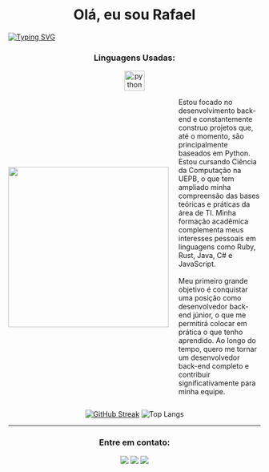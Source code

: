 <h1 align="center">Olá, eu sou Rafael</h1>

[![Typing SVG](https://readme-typing-svg.demolab.com?font=Oxanium&pause=1000&color=1D19D1D7&width=435&lines=Back-end+developer)](https://git.io/typing-svg)

<h3 align="center">Linguagens Usadas:</h3>

<div align="center">
  <img src="https://cdn.jsdelivr.net/gh/devicons/devicon/icons/python/python-original.svg" height="40" alt="python logo" />
</div>

<div style="display: flex; align-items: center; justify-content: center;">
  <!-- GIF -->
  <img src="https://media.giphy.com/media/bGgsc5mWoryfgKBx1u/giphy.gif" width="320px" style="margin-right: 20px;">

  <!-- Texto -->
  <p style="max-width: 500px; text-align: left;">
    Estou focado no desenvolvimento back-end e constantemente construo projetos que, até o momento, são principalmente baseados em Python. Estou cursando Ciência da Computação na UEPB, o que tem ampliado minha compreensão das bases teóricas e práticas da área de TI. Minha formação acadêmica complementa meus interesses pessoais em linguagens como Ruby, Rust, Java, C# e JavaScript.
    <br><br>
    Meu primeiro grande objetivo é conquistar uma posição como desenvolvedor back-end júnior, o que me permitirá colocar em prática o que tenho aprendido. Ao longo do tempo, quero me tornar um desenvolvedor back-end completo e contribuir significativamente para minha equipe.
  </p>
</div>

  
<div align="center">
  
  [![GitHub Streak](https://streak-stats.demolab.com?user=rafaelsodrepsc&theme=dark&locale=pt_BR)](https://git.io/streak-stats)
  ![Top Langs](https://github-readme-stats.vercel.app/api/top-langs/?username=rafaelsodrepsc&layout=compact&theme=dark)

</div>

*******************

<h3 align="center">Entre em contato:</h3>
<p align="center">
  <img src="https://custom-icon-badges.demolab.com/badge/rafaelsodrepaschoal@gmail.com-808080?style=for-the-badge&logo=mention&logoColor=white"> 
  <a href="https://www.linkedin.com/in/rafael-sodr%C3%A9-b354472a5/" target="blank"><img src="https://custom-icon-badges.demolab.com/badge/-LinkedIn-808080?style=for-the-badge&logo=linkedin&logoColor=white"></a>
  <a href="https://www.instagram.com/rafael_sdre/" target="blank"><img src="https://custom-icon-badges.demolab.com/badge/-Instagram-808080?style=for-the-badge&logo=instagram&logoColor=white"></a>
</p>
